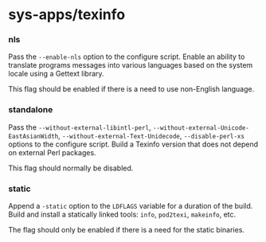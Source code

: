 # sys-apps/texinfo

### nls
Pass the `--enable-nls` option to the configure script. Enable an ability to translate programs messages into various languages based on the system locale using a Gettext library.

This flag should be enabled if there is a need to use non-English language.

### standalone
Pass the `--without-external-libintl-perl`, `--without-external-Unicode-EastAsianWidth`, `--without-external-Text-Unidecode`, `--disable-perl-xs` options to the configure script. Build a Texinfo version that does not depend on external Perl packages.

This flag should normally be disabled.

### static
Append a `-static` option to the `LDFLAGS` variable for a duration of the build. Build and install a statically linked tools: `info`, `pod2texi`, `makeinfo`, etc.

The flag should only be enabled if there is a need for the static binaries.
